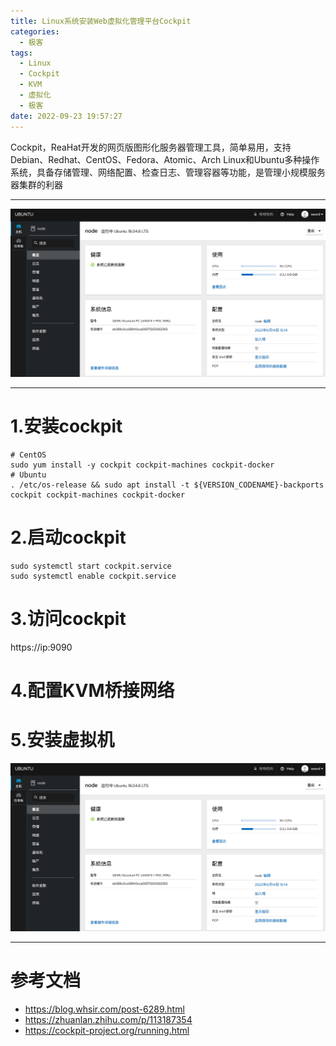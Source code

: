 ```yaml
---
title: Linux系统安装Web虚拟化管理平台Cockpit
categories:
  - 极客
tags:
  - Linux
  - Cockpit
  - KVM
  - 虚拟化
  - 极客
date: 2022-09-23 19:57:27
---
```


Cockpit，ReaHat开发的网页版图形化服务器管理工具，简单易用，支持Debian、Redhat、CentOS、Fedora、Atomic、Arch Linux和Ubuntu多种操作系统，具备存储管理、网络配置、检查日志、管理容器等功能，是管理小规模服务器集群的利器

---------

![001](/img/wiki/cockpit/001.jpg)

---------

# 1.安装cockpit

    # CentOS
    sudo yum install -y cockpit cockpit-machines cockpit-docker
    # Ubuntu
    . /etc/os-release && sudo apt install -t ${VERSION_CODENAME}-backports cockpit cockpit-machines cockpit-docker

# 2.启动cockpit

    sudo systemctl start cockpit.service
    sudo systemctl enable cockpit.service

# 3.访问cockpit

https://ip:9090

# 4.配置KVM桥接网络

# 5.安装虚拟机

![002](/img/wiki/cockpit/001.jpg)

---------

# 参考文档

- https://blog.whsir.com/post-6289.html
- https://zhuanlan.zhihu.com/p/113187354
- https://cockpit-project.org/running.html